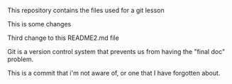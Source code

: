 This repository contains the files used for a git lesson

This is some changes

Third change to this README2.md file

Git is a version control system that prevents us from having the "final doc" problem.

This is a commit that i'm not aware of, or one that I have forgotten about.
